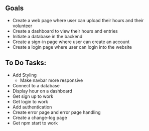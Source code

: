 ## Goals
* Create a web page where user can upload their hours and their volunteer
* Create a dashboard to view their hours and entries
* Initiate a database in the backend
* Create a sign-in page where user can create an account
* Create a login page where user can login into the website

## To Do Tasks:
* Add Styling
  * Make navbar more responsive
* Connect to a database
* Display hour on a dashboard
* Get sign up to work
* Get login to work
* Add authentication
* Create error page and error page handling
* Create a change-log page
* Get npm start to work